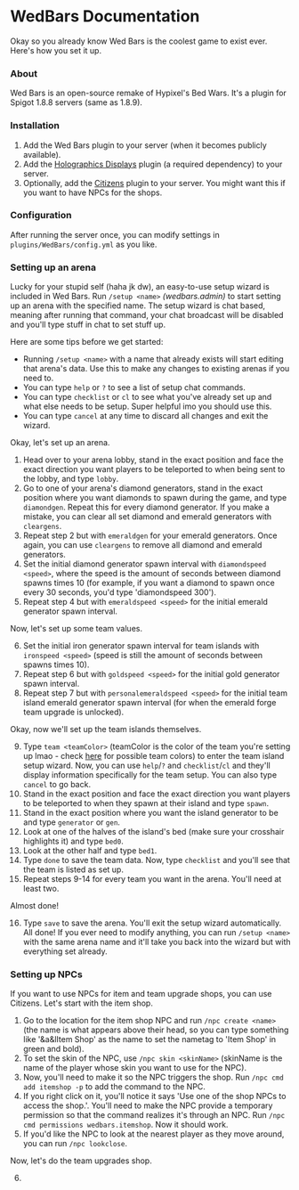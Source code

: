 # WedBars Documentation

Okay so you already know Wed Bars is the coolest game to exist ever. Here's how you set it up.

### About
Wed Bars is an open-source remake of Hypixel's Bed Wars. It's a plugin for Spigot 1.8.8 servers (same as 1.8.9).

### Installation
1. Add the Wed Bars plugin to your server (when it becomes publicly available).
2. Add the [Holographics Displays](https://dev.bukkit.org/projects/holographic-displays) plugin (a required dependency) to your server.
3. Optionally, add the [Citizens](https://www.spigotmc.org/resources/citizens.13811/) plugin to your server. You might want this if you want to have NPCs for the shops.

### Configuration
After running the server once, you can modify settings in `plugins/WedBars/config.yml` as you like.

### Setting up an arena
Lucky for your stupid self (haha jk dw), an easy-to-use setup wizard is included in Wed Bars. Run `/setup <name>` *(wedbars.admin)* to start setting up an arena with the specified name. The setup wizard is chat based, meaning after running that command, your chat broadcast will be disabled and you'll type stuff in chat to set stuff up.

Here are some tips before we get started:
* Running `/setup <name>` with a name that already exists will start editing that arena's data. Use this to make any changes to existing arenas if you need to.
* You can type `help` or `?` to see a list of setup chat commands.
* You can type `checklist` or `cl` to see what you've already set up and what else needs to be setup. Super helpful imo you should use this.
* You can type `cancel` at any time to discard all changes and exit the wizard.

Okay, let's set up an arena.

1. Head over to your arena lobby, stand in the exact position and face the exact direction you want players to be teleported to when being sent to the lobby, and type `lobby`.
2. Go to one of your arena's diamond generators, stand in the exact position where you want diamonds to spawn during the game, and type `diamondgen`. Repeat this for every diamond generator. If you make a mistake, you can clear all set diamond and emerald generators with `cleargens`.
3. Repeat step 2 but with `emeraldgen` for your emerald generators. Once again, you can use `cleargens` to remove all diamond and emerald generators.
4. Set the initial diamond generator spawn interval with `diamondspeed <speed>`, where the speed is the amount of seconds between diamond spawns times 10 (for example, if you want a diamond to spawn once every 30 seconds, you'd type 'diamondspeed 300').
5. Repeat step 4 but with `emeraldspeed <speed>` for the initial emerald generator spawn interval.

Now, let's set up some team values.

6. Set the initial iron generator spawn interval for team islands with `ironspeed <speed>` (speed is still the amount of seconds between spawns times 10).
7. Repeat step 6 but with `goldspeed <speed>` for the initial gold generator spawn interval.
8. Repeat step 7 but with `personalemeraldspeed <speed>` for the initial team island emerald generator spawn interval (for when the emerald forge team upgrade is unlocked).

Okay, now we'll set up the team islands themselves.

9. Type `team <teamColor>` (teamColor is the color of the team you're setting up lmao - check [here](https://github.com/dilanx/WedBars/blob/main/src/com/blockhead7360/mc/wedbars/team/Team.java) for possible team colors) to enter the team island setup wizard. Now, you can use `help`/`?` and `checklist`/`cl` and they'll display information specifically for the team setup. You can also type `cancel` to go back.
10. Stand in the exact position and face the exact direction you want players to be teleported to when they spawn at their island and type `spawn`.
11. Stand in the exact position where you want the island generator to be and type `generator` or `gen`.
12. Look at one of the halves of the island's bed (make sure your crosshair highlights it) and type `bed0`.
13. Look at the other half and type `bed1`.
14. Type `done` to save the team data. Now, type `checklist` and you'll see that the team is listed as set up.
15. Repeat steps 9-14 for every team you want in the arena. You'll need at least two.

Almost done!

16. Type `save` to save the arena. You'll exit the setup wizard automatically. All done! If you ever need to modify anything, you can run `/setup <name>` with the same arena name and it'll take you back into the wizard but with everything set already.

### Setting up NPCs
If you want to use NPCs for item and team upgrade shops, you can use Citizens. Let's start with the item shop.

1. Go to the location for the item shop NPC and run `/npc create <name>` (the name is what appears above their head, so you can type something like '&a&lItem Shop' as the name to set the nametag to 'Item Shop' in green and bold).
2. To set the skin of the NPC, use `/npc skin <skinName>` (skinName is the name of the player whose skin you want to use for the NPC).
3. Now, you'll need to make it so the NPC triggers the shop. Run `/npc cmd add itemshop -p` to add the command to the NPC.
4. If you right click on it, you'll notice it says 'Use one of the shop NPCs to access the shop.'. You'll need to make the NPC provide a temporary permission so that the command realizes it's through an NPC. Run `/npc cmd permissions wedbars.itemshop`. Now it should work.
5. If you'd like the NPC to look at the nearest player as they move around, you can run `/npc lookclose`.

Now, let's do the team upgrades shop.

6. 